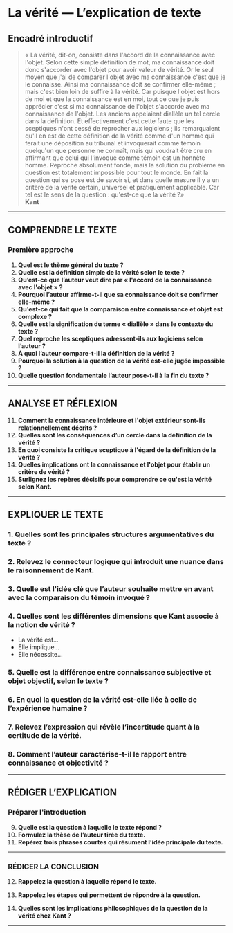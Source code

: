 # La vérité — L’explication de texte

## Encadré introductif
> « La vérité, dit-on, consiste dans l'accord de la connaissance avec l'objet. Selon cette simple définition de mot, ma connaissance doit donc s'accorder avec l'objet pour avoir valeur de vérité. Or le seul moyen que j'ai de comparer l'objet avec ma connaissance c'est que je le connaisse. Ainsi ma connaissance doit se confirmer elle-même ; mais c'est bien loin de suffire à la vérité. Car puisque l'objet est hors de moi et que la connaissance est en moi, tout ce que je puis apprécier c'est si ma connaissance de l'objet s'accorde avec ma connaissance de l'objet. Les anciens appelaient diallèle un tel cercle dans la définition. Et effectivement c'est cette faute que les sceptiques n'ont cessé de reprocher aux logiciens ; ils remarquaient qu'il en est de cette définition de la vérité comme d'un homme qui ferait une déposition au tribunal et invoquerait comme témoin quelqu'un que personne ne connaît, mais qui voudrait être cru en affirmant que celui qui l'invoque comme témoin est un honnête homme. Reproche absolument fondé, mais la solution du problème en question est totalement impossible pour tout le monde. En fait la question qui se pose est de savoir si, et dans quelle mesure il y a un critère de la vérité certain, universel et pratiquement applicable. Car tel est le sens de la question : qu'est-ce que la vérité ?»  
> **Kant**

---

## COMPRENDRE LE TEXTE

### Première approche

1. **Quel est le thème général du texte ?**  
2. **Quelle est la définition simple de la vérité selon le texte ?**  
3. **Qu’est-ce que l’auteur veut dire par « l'accord de la connaissance avec l'objet » ?**  
4. **Pourquoi l’auteur affirme-t-il que sa connaissance doit se confirmer elle-même ?**  
5. **Qu'est-ce qui fait que la comparaison entre connaissance et objet est complexe ?**  
6. **Quelle est la signification du terme « diallèle » dans le contexte du texte ?**  
7. **Quel reproche les sceptiques adressent-ils aux logiciens selon l’auteur ?**  
8. **À quoi l’auteur compare-t-il la définition de la vérité ?**  
9. **Pourquoi la solution à la question de la vérité est-elle jugée impossible ?**  
10. **Quelle question fondamentale l’auteur pose-t-il à la fin du texte ?**  

---

## ANALYSE ET RÉFLEXION

11. **Comment la connaissance intérieure et l'objet extérieur sont-ils relationnellement décrits ?**  
12. **Quelles sont les conséquences d’un cercle dans la définition de la vérité ?**  
13. **En quoi consiste la critique sceptique à l'égard de la définition de la vérité ?**  
14. **Quelles implications ont la connaissance et l'objet pour établir un critère de vérité ?**  
15. **Surlignez les repères décisifs pour comprendre ce qu'est la vérité selon Kant.**  

---

## EXPLIQUER LE TEXTE

### 1. Quelles sont les principales structures argumentatives du texte ?  

### 2. Relevez le connecteur logique qui introduit une nuance dans le raisonnement de Kant.  

### 3. Quelle est l'idée clé que l’auteur souhaite mettre en avant avec la comparaison du témoin invoqué ?  

### 4. Quelles sont les différentes dimensions que Kant associe à la no­tion de vérité ?  
- La vérité est…  
- Elle implique…  
- Elle nécessite…  

### 5. Quelle est la différence entre connaissance subjective et objet objectif, selon le texte ?  

### 6. En quoi la question de la vérité est-elle liée à celle de l’expérience humaine ?  

### 7. Relevez l’expression qui révèle l’incertitude quant à la certitude de la vérité.  

### 8. Comment l’auteur caractérise-t-il le rapport entre connaissance et objectivité ?  

---

## RÉDIGER L’EXPLICATION

### Préparer l'introduction

9. **Quelle est la question à laquelle le texte répond ?**  
10. **Formulez la thèse de l’auteur tirée du texte.**  
11. **Repérez trois phrases courtes qui résument l’idée principale du texte.**  

---

### RÉDIGER LA CONCLUSION

12. **Rappelez la question à laquelle répond le texte.**  

13. **Rappelez les étapes qui permettent de répondre à la question.**  

14. **Quelles sont les implications philosophiques de la question de la vérité chez Kant ?**  

---